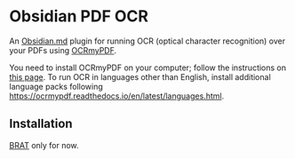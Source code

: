 # Obsidian PDF OCR

An [Obsidian.md](https://obsidian.md) plugin for running OCR (optical character recognition) over your PDFs using [OCRmyPDF](https://github.com/ocrmypdf/OCRmyPDF).

You need to install OCRmyPDF on your computer; follow the instructions on [this page](https://ocrmypdf.readthedocs.io/en/latest/installation.html).
To run OCR in languages other than English, install additional language packs following https://ocrmypdf.readthedocs.io/en/latest/languages.html.

## Installation

[BRAT](https://github.com/TfTHacker/obsidian42-brat) only for now.
